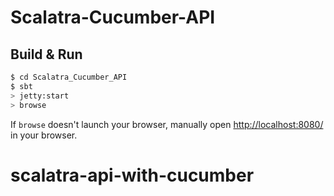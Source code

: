 # Scalatra-Cucumber-API #

## Build & Run ##

```sh
$ cd Scalatra_Cucumber_API
$ sbt
> jetty:start
> browse
```

If `browse` doesn't launch your browser, manually open [http://localhost:8080/](http://localhost:8080/) in your browser.
# scalatra-api-with-cucumber
